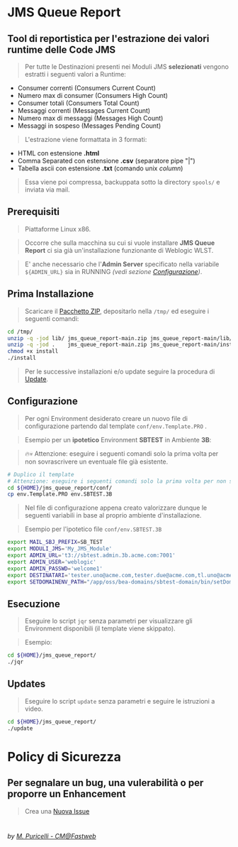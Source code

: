 # JMS Queue Report

## Tool di reportistica per l'estrazione dei valori runtime delle Code JMS

> Per tutte le Destinazioni presenti nei Moduli JMS **selezionati** vengono estratti i seguenti valori a Runtime:

  * Consumer correnti      (Consumers Current Count)
  * Numero max di consumer (Consumers High Count)
  * Consumer totali        (Consumers Total Count)
  * Messaggi correnti      (Messages Current Count)
  * Numero max di messaggi (Messages High Count)
  * Messaggi in sospeso    (Messages Pending Count)

> L'estrazione viene formattata in 3 formati:

  * HTML con estensione **.html**
  * Comma Separated con estensione **.csv** (separatore pipe "|")
  * Tabella ascii con estensione **.txt** (comando unix *column*) 

> Essa viene poi compressa, backuppata sotto la directory ```spools/``` e inviata via mail.
  
## Prerequisiti

> Piattaforme Linux x86.

> Occorre che sulla macchina su cui si vuole installare **JMS Queue Report** ci sia già un'installazione funzionante di Weblogic WLST.

> E' anche necessario che l'**Admin Server** specificato nella variabile ```${ADMIN_URL}``` sia in RUNNING *(vedi sezione [Configurazione](https://github.com/mapuricelli/jms_queue_report#configurazione))*.
  
## Prima Installazione

> Scaricare il [Pacchetto ZIP](https://github.com/mapuricelli/jms_queue_report/archive/refs/heads/main.zip), depositarlo nella ```/tmp/``` ed eseguire i seguenti comandi:

```bash
cd /tmp/
unzip -q -jod lib/ jms_queue_report-main.zip jms_queue_report-main/lib/colori.conf
unzip -q -jod .    jms_queue_report-main.zip jms_queue_report-main/install
chmod +x install
./install

```

> Per le successive installazioni e/o update seguire la procedura di [Update](https://github.com/mapuricelli/jms_queue_report#updates).

## Configurazione

> Per ogni Environment desiderato creare un nuovo file di configurazione partendo dal template ```conf/env.Template.PRO``` .

> Esempio per un **ipotetico** Environment **SBTEST** in Ambiente **3B**:

> :fire::skull: Attenzione: eseguire i seguenti comandi solo la prima volta per non sovrascrivere un eventuale file già esistente.

```bash
# Duplico il template
# Attenzione: eseguire i seguenti comandi solo la prima volta per non sovrascrivere un eventuale file già esistente.
cd ${HOME}/jms_queue_report/conf/
cp env.Template.PRO env.SBTEST.3B

```

> Nel file di configurazione appena creato valorizzare dunque le seguenti variabili in base al proprio ambiente d'installazione.

> Esempio per l'ipotetico file ```conf/env.SBTEST.3B```

```bash
export MAIL_SBJ_PREFIX=SB_TEST
export MODULI_JMS='My_JMS_Module'
export ADMIN_URL='t3://sbtest.admin.3b.acme.com:7001'
export ADMIN_USER='weblogic'
export ADMIN_PASSWD='welcome1'
export DESTINATARI='tester.uno@acme.com,tester.due@acme.com,tl.uno@acme.com'
export SETDOMAINENV_PATH="/app/oss/bea-domains/sbtest-domain/bin/setDomainEnv.sh"

```

## Esecuzione

> Eseguire lo script ```jqr``` senza parametri per visualizzare gli Environment disponibili (il template viene skippato).

> Esempio:

```bash
cd ${HOME}/jms_queue_report/
./jqr

```
  
## Updates

> Eseguire lo script ```update``` senza parametri e seguire le istruzioni a video.

```bash
cd ${HOME}/jms_queue_report/
./update

```

# Policy di Sicurezza

## Per segnalare un bug, una vulerabilità o per proporre un Enhancement

> Crea una [Nuova Issue](https://github.com/mapuricelli/jms_queue_report/issues/new)

#

###### *by [M. Puricelli - CM@Fastweb](https://github.com/mapuricelli/)*

